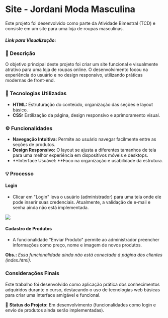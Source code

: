 # Site - Jordani Moda Masculina
Este projeto foi desenvolvido como parte da Atividade Bimestral (TCD) e consiste em um site para uma loja de roupas masculinas.

##### Link para Visualização: 

### 📝 Descrição
O objetivo principal deste projeto foi criar um site funcional e visualmente atrativo para uma loja de roupas online. O desenvolvimento focou na experiência do usuário e no design responsivo, utilizando práticas modernas de front-end.

### 🚀 Tecnologias Utilizadas
- **HTML:** Estruturação do conteúdo, organização das seções e layout básico.
- **CSS:** Estilização da página, design responsivo e aprimoramento visual.

### ⚙️ Funcionalidades
- **Navegação Intuitiva:** Permite ao usuário navegar facilmente entre as seções de produtos.
- **Design Responsivo:** O layout se ajusta a diferentes tamanhos de tela para uma melhor experiência em dispositivos móveis e desktops.
- **Interface Usuável: **Foco na organização e usabilidade da estrutura.

### 💡 Processo
#### Login
-  Clicar em "Login" leva o usuário (administrador) para uma tela onde ele pode inserir suas credenciais.
Atualmente, a validação de e-mail e senha ainda não está implementada.

<img src="../TCD-Site-Loja/assets/img/tela-login.jpg">

#### Cadastro de Produtos
-  A funcionalidade "Enviar Produto" permite ao administrador preencher informações como preço, nome e imagem de novos produtos.

 **Obs.:**
 *Essa funcionalidade ainda não está conectada à página dos clientes (index.html).*

### Considerações Finais
Este trabalho foi desenvolvido como aplicação prática dos conhecimentos adquiridos durante o curso, destacando o uso de tecnologias web básicas para criar uma interface amigável e funcional.

🔧 **Status do Projeto:** Em desenvolvimento (funcionalidades como login e envio de produtos ainda serão implementadas).
